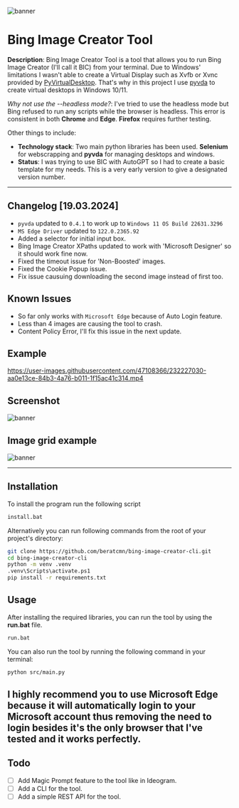 ![banner](https://raw.githubusercontent.com/beratcmn/bing-image-creator-cli/main/media/banner-0.png)

# Bing Image Creator Tool

**Description**: Bing Image Creator Tool is a tool that allows you to run Bing Image Creator (I'll call it BIC) from your terminal.
Due to Windows' limitations I wasn't able to create a Virtual Display such as Xvfb or Xvnc provided by [PyVirtualDesktop](https://github.com/ponty/PyVirtualDisplay). That's why in this project I use [pyvda](https://github.com/mrob95/pyvda) to create virtual desktops in Windows 10/11.

_Why not use the --headless mode?_: I've tried to use the headless mode but Bing refused to run any scripts while the browser is headless. This error is consistent in both **Chrome** and **Edge**. **Firefox** requires further testing.

Other things to include:

- **Technology stack**: Two main python libraries has been used. **Selenium** for webscrapping and **pyvda** for managing desktops and windows.
- **Status**: I was trying to use BIC with AutoGPT so I had to create a basic template for my needs. This is a very early version to give a designated version number.

---

## Changelog [19.03.2024]

- `pyvda` updated to `0.4.1` to work up to `Windows 11 OS Build 22631.3296`
- `MS Edge Driver` updated to `122.0.2365.92`
- Added a selector for initial input box.
- Bing Image Creator XPaths updated to work with 'Microsoft Designer' so it should work fine now.
- Fixed the timeout issue for 'Non-Boosted' images.
- Fixed the Cookie Popup issue.
- Fix issue causuing downloading the second image instead of first too.

## Known Issues

- So far only works with `Microsoft Edge` because of Auto Login feature.
- Less than 4 images are causing the tool to crash.
- Content Policy Error, I'll fix this issue in the next update.

## Example

https://user-images.githubusercontent.com/47108366/232227030-aa0e13ce-84b3-4a76-b011-1f15ac41c314.mp4

## Screenshot

![banner](https://raw.githubusercontent.com/beratcmn/bing-image-creator-cli/main/media/screenshot-0.png)

## Image grid example

![banner](https://raw.githubusercontent.com/beratcmn/bing-image-creator-cli/main/media/darth-vader-dancing-with-stormtroopers-comic-style.png)

---

## Installation

To install the program run the following script

```bash
install.bat
```

Alternatively you can run following commands from the root of your project's directory:

```bash
git clone https://github.com/beratcmn/bing-image-creator-cli.git
cd bing-image-creator-cli
python -m venv .venv
.venv\Scripts\activate.ps1
pip install -r requirements.txt
```

## Usage

After installing the required libraries, you can run the tool by using the **run.bat** file.

```bash
run.bat
```

You can also run the tool by running the following command in your terminal:

```bash
python src/main.py
```

## I highly recommend you to use **Microsoft Edge** because it will automatically login to your Microsoft account thus removing the need to login besides it's the only browser that I've tested and it works perfectly.

## Todo

- [ ] Add Magic Prompt feature to the tool like in Ideogram.
- [ ] Add a CLI for the tool.
- [ ] Add a simple REST API for the tool.
